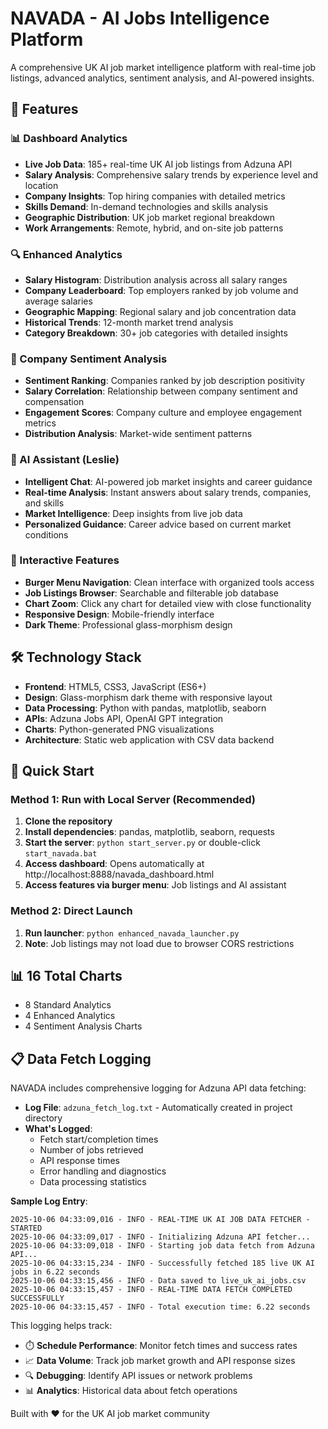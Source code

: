 # NAVADA - AI Jobs Intelligence Platform

A comprehensive UK AI job market intelligence platform with real-time job listings, advanced analytics, sentiment analysis, and AI-powered insights.

## 🚀 Features

### 📊 Dashboard Analytics
- **Live Job Data**: 185+ real-time UK AI job listings from Adzuna API
- **Salary Analysis**: Comprehensive salary trends by experience level and location
- **Company Insights**: Top hiring companies with detailed metrics
- **Skills Demand**: In-demand technologies and skills analysis
- **Geographic Distribution**: UK job market regional breakdown
- **Work Arrangements**: Remote, hybrid, and on-site job patterns

### 🔍 Enhanced Analytics
- **Salary Histogram**: Distribution analysis across all salary ranges
- **Company Leaderboard**: Top employers ranked by job volume and average salaries
- **Geographic Mapping**: Regional salary and job concentration data
- **Historical Trends**: 12-month market trend analysis
- **Category Breakdown**: 30+ job categories with detailed insights

### 💭 Company Sentiment Analysis
- **Sentiment Ranking**: Companies ranked by job description positivity
- **Salary Correlation**: Relationship between company sentiment and compensation
- **Engagement Scores**: Company culture and employee engagement metrics
- **Distribution Analysis**: Market-wide sentiment patterns

### 🤖 AI Assistant (Leslie)
- **Intelligent Chat**: AI-powered job market insights and career guidance
- **Real-time Analysis**: Instant answers about salary trends, companies, and skills
- **Market Intelligence**: Deep insights from live job data
- **Personalized Guidance**: Career advice based on current market conditions

### 📱 Interactive Features
- **Burger Menu Navigation**: Clean interface with organized tools access
- **Job Listings Browser**: Searchable and filterable job database
- **Chart Zoom**: Click any chart for detailed view with close functionality
- **Responsive Design**: Mobile-friendly interface
- **Dark Theme**: Professional glass-morphism design

## 🛠️ Technology Stack

- **Frontend**: HTML5, CSS3, JavaScript (ES6+)
- **Design**: Glass-morphism dark theme with responsive layout
- **Data Processing**: Python with pandas, matplotlib, seaborn
- **APIs**: Adzuna Jobs API, OpenAI GPT integration
- **Charts**: Python-generated PNG visualizations
- **Architecture**: Static web application with CSV data backend

## 🚀 Quick Start

### Method 1: Run with Local Server (Recommended)
1. **Clone the repository**
2. **Install dependencies**: pandas, matplotlib, seaborn, requests
3. **Start the server**: `python start_server.py` or double-click `start_navada.bat`
4. **Access dashboard**: Opens automatically at http://localhost:8888/navada_dashboard.html
5. **Access features via burger menu**: Job listings and AI assistant

### Method 2: Direct Launch
1. **Run launcher**: `python enhanced_navada_launcher.py`
2. **Note**: Job listings may not load due to browser CORS restrictions

## 📊 16 Total Charts
- 8 Standard Analytics
- 4 Enhanced Analytics
- 4 Sentiment Analysis Charts

## 📋 Data Fetch Logging

NAVADA includes comprehensive logging for Adzuna API data fetching:

- **Log File**: `adzuna_fetch_log.txt` - Automatically created in project directory
- **What's Logged**:
  - Fetch start/completion times
  - Number of jobs retrieved
  - API response times
  - Error handling and diagnostics
  - Data processing statistics

**Sample Log Entry**:
```
2025-10-06 04:33:09,016 - INFO - REAL-TIME UK AI JOB DATA FETCHER - STARTED
2025-10-06 04:33:09,017 - INFO - Initializing Adzuna API fetcher...
2025-10-06 04:33:09,018 - INFO - Starting job data fetch from Adzuna API...
2025-10-06 04:33:15,234 - INFO - Successfully fetched 185 live UK AI jobs in 6.22 seconds
2025-10-06 04:33:15,456 - INFO - Data saved to live_uk_ai_jobs.csv
2025-10-06 04:33:15,457 - INFO - REAL-TIME DATA FETCH COMPLETED SUCCESSFULLY
2025-10-06 04:33:15,457 - INFO - Total execution time: 6.22 seconds
```

This logging helps track:
- ⏱️ **Schedule Performance**: Monitor fetch times and success rates
- 📈 **Data Volume**: Track job market growth and API response sizes
- 🔍 **Debugging**: Identify API issues or network problems
- 📊 **Analytics**: Historical data about fetch operations

Built with ❤️ for the UK AI job market community
